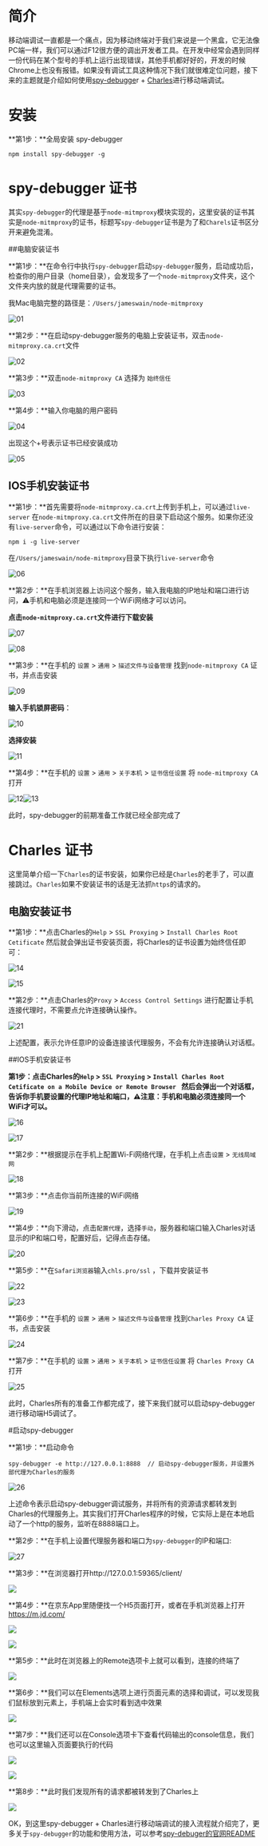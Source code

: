 # 简介

​		移动端调试一直都是一个痛点，因为移动终端对于我们来说是一个黑盒，它无法像PC端一样，我们可以通过F12很方便的调出开发者工具。在开发中经常会遇到同样一份代码在某个型号的手机上运行出现错误，其他手机都好好的，开发的时候Chrome上也没有报错。如果没有调试工具这种情况下我们就很难定位问题，接下来的主题就是介绍如何使用[spy-debugge](https://github.com/wuchangming/spy-debugger#readme)r + [Charles](https://www.charlesproxy.com/)进行移动端调试。

# 安装

**第1步：**全局安装 spy-debugger

```
npm install spy-debugger -g
```

# spy-debugger 证书

其实`spy-debugger`的代理是基于`node-mitmproxy`模块实现的，这里安装的证书其实是`node-mitmproxy`的证书，标题写`spy-debugger`证书是为了和`Charels`证书区分开来避免混淆。

##电脑安装证书

**第1步：**在命令行中执行`spy-debugger`启动`spy-debugger`服务，启动成功后，检查你的用户目录（home目录），会发现多了一个`node-mitmproxy`文件夹，这个文件夹内放的就是代理需要的证书。

我Mac电脑完整的路径是：`/Users/jameswain/node-mitmproxy`

![01](https://raw.githubusercontent.com/Jameswain/blog/master/spy-debugger%2BCharles%E8%BF%9B%E8%A1%8C%E7%A7%BB%E5%8A%A8%E7%AB%AF%E8%B0%83%E8%AF%95/docs/01.jpg)

**第2步：**在启动spy-debugger服务的电脑上安装证书，双击`node-mitmproxy.ca.crt`文件

![02](https://raw.githubusercontent.com/Jameswain/blog/master/spy-debugger%2BCharles%E8%BF%9B%E8%A1%8C%E7%A7%BB%E5%8A%A8%E7%AB%AF%E8%B0%83%E8%AF%95/docs/02.jpg)

**第3步：**双击`node-mitmproxy CA` 选择为 `始终信任`

![03](https://raw.githubusercontent.com/Jameswain/blog/master/spy-debugger%2BCharles%E8%BF%9B%E8%A1%8C%E7%A7%BB%E5%8A%A8%E7%AB%AF%E8%B0%83%E8%AF%95/docs/03.jpg)

**第4步：**输入你电脑的用户密码

![04](https://raw.githubusercontent.com/Jameswain/blog/master/spy-debugger%2BCharles%E8%BF%9B%E8%A1%8C%E7%A7%BB%E5%8A%A8%E7%AB%AF%E8%B0%83%E8%AF%95/docs/04.jpg)

出现这个+号表示证书已经安装成功

![05](https://raw.githubusercontent.com/Jameswain/blog/master/spy-debugger%2BCharles%E8%BF%9B%E8%A1%8C%E7%A7%BB%E5%8A%A8%E7%AB%AF%E8%B0%83%E8%AF%95/docs/05.jpg)

## IOS手机安装证书

**第1步：**首先需要将`node-mitmproxy.ca.crt`上传到手机上，可以通过`live-server` 在`node-mitmproxy.ca.crt`文件所在的目录下启动这个服务。如果你还没有`live-server`命令，可以通过以下命令进行安装：

```shell
npm i -g live-server
```

在`/Users/jameswain/node-mitmproxy`目录下执行`live-server`命令

![06](https://raw.githubusercontent.com/Jameswain/blog/master/spy-debugger%2BCharles%E8%BF%9B%E8%A1%8C%E7%A7%BB%E5%8A%A8%E7%AB%AF%E8%B0%83%E8%AF%95/docs/06.jpg)

**第2步：**在手机浏览器上访问这个服务，输入我电脑的IP地址和端口进行访问，⚠️手机和电脑必须是连接同一个WiFi网络才可以访问。

**点击`node-mitmproxy.ca.crt`文件进行下载安装**

![07](https://raw.githubusercontent.com/Jameswain/blog/master/spy-debugger%2BCharles%E8%BF%9B%E8%A1%8C%E7%A7%BB%E5%8A%A8%E7%AB%AF%E8%B0%83%E8%AF%95/docs/07.jpg)

![08](https://raw.githubusercontent.com/Jameswain/blog/master/spy-debugger%2BCharles%E8%BF%9B%E8%A1%8C%E7%A7%BB%E5%8A%A8%E7%AB%AF%E8%B0%83%E8%AF%95/docs/08.jpg)

**第3步：**在手机的 `设置` > `通用` > `描述文件与设备管理` 找到`node-mitmproxy CA` 证书，并点击安装

![09](https://raw.githubusercontent.com/Jameswain/blog/master/spy-debugger%2BCharles%E8%BF%9B%E8%A1%8C%E7%A7%BB%E5%8A%A8%E7%AB%AF%E8%B0%83%E8%AF%95/docs/09.jpg)

**输入手机锁屏密码**：

![10](https://raw.githubusercontent.com/Jameswain/blog/master/spy-debugger%2BCharles%E8%BF%9B%E8%A1%8C%E7%A7%BB%E5%8A%A8%E7%AB%AF%E8%B0%83%E8%AF%95/docs/10.jpg)

**选择安装**

![11](https://raw.githubusercontent.com/Jameswain/blog/master/spy-debugger%2BCharles%E8%BF%9B%E8%A1%8C%E7%A7%BB%E5%8A%A8%E7%AB%AF%E8%B0%83%E8%AF%95/docs/11.jpg)

**第4步：**在手机的 `设置` > `通用` > `关于本机` > `证书信任设置` 将 `node-mitmproxy CA` 打开

![12](https://raw.githubusercontent.com/Jameswain/blog/master/spy-debugger%2BCharles%E8%BF%9B%E8%A1%8C%E7%A7%BB%E5%8A%A8%E7%AB%AF%E8%B0%83%E8%AF%95/docs/12.jpg)![13](https://raw.githubusercontent.com/Jameswain/blog/master/spy-debugger%2BCharles%E8%BF%9B%E8%A1%8C%E7%A7%BB%E5%8A%A8%E7%AB%AF%E8%B0%83%E8%AF%95/docs/13.jpg) 

此时，spy-debugger的前期准备工作就已经全部完成了

# Charles 证书

这里简单介绍一下`Charles`的证书安装，如果你已经是`Charles`的老手了，可以直接跳过。`Charles`如果不安装证书的话是无法抓`https`的请求的。

## 电脑安装证书

**第1步：**点击Charles的`Help` > `SSL Proxying` > `Install Charles Root Cetificate` 然后就会弹出证书安装页面，将Charles的证书设置为始终信任即可：

![14](https://raw.githubusercontent.com/Jameswain/blog/master/spy-debugger%2BCharles%E8%BF%9B%E8%A1%8C%E7%A7%BB%E5%8A%A8%E7%AB%AF%E8%B0%83%E8%AF%95/docs/14.jpg)

![15](https://raw.githubusercontent.com/Jameswain/blog/master/spy-debugger%2BCharles%E8%BF%9B%E8%A1%8C%E7%A7%BB%E5%8A%A8%E7%AB%AF%E8%B0%83%E8%AF%95/docs/15.jpg)

**第2步：**点击Charles的`Proxy` > `Access Control Settings` 进行配置让手机连接代理时，不需要点允许连接确认操作。

![21](https://raw.githubusercontent.com/Jameswain/blog/master/spy-debugger%2BCharles%E8%BF%9B%E8%A1%8C%E7%A7%BB%E5%8A%A8%E7%AB%AF%E8%B0%83%E8%AF%95/docs/21.jpg)

上述配置，表示允许任意IP的设备连接该代理服务，不会有允许连接确认对话框。

##IOS手机安装证书

**第1步：**点击Charles的`Help` > `SSL Proxying` > `Install Charles Root Cetificate on a Mobile Device or Remote Browser ` 然后会弹出一个对话框，告诉你手机要设置的代理IP地址和端口，**⚠️注意：手机和电脑必须连接同一个WiFi才可以。**

![16](https://raw.githubusercontent.com/Jameswain/blog/master/spy-debugger%2BCharles%E8%BF%9B%E8%A1%8C%E7%A7%BB%E5%8A%A8%E7%AB%AF%E8%B0%83%E8%AF%95/docs/16.jpg)

![17](https://raw.githubusercontent.com/Jameswain/blog/master/spy-debugger%2BCharles%E8%BF%9B%E8%A1%8C%E7%A7%BB%E5%8A%A8%E7%AB%AF%E8%B0%83%E8%AF%95/docs/17.jpg)

**第2步：**根据提示在手机上配置Wi-Fi网络代理，在手机上点击`设置` > `无线局域网`

![18](https://raw.githubusercontent.com/Jameswain/blog/master/spy-debugger%2BCharles%E8%BF%9B%E8%A1%8C%E7%A7%BB%E5%8A%A8%E7%AB%AF%E8%B0%83%E8%AF%95/docs/18.jpg)

**第3步：**点击你当前所连接的WiFi网络

![19](https://raw.githubusercontent.com/Jameswain/blog/master/spy-debugger%2BCharles%E8%BF%9B%E8%A1%8C%E7%A7%BB%E5%8A%A8%E7%AB%AF%E8%B0%83%E8%AF%95/docs/19.jpg)

**第4步：**向下滑动，点击`配置代理`，选择`手动`，服务器和端口输入Charles对话显示的IP和端口号，配置好后，记得点击存储。

![20](https://raw.githubusercontent.com/Jameswain/blog/master/spy-debugger%2BCharles%E8%BF%9B%E8%A1%8C%E7%A7%BB%E5%8A%A8%E7%AB%AF%E8%B0%83%E8%AF%95/docs/20.jpg)

**第5步：**在`Safari浏览器`输入`chls.pro/ssl` ，下载并安装证书

![22](https://raw.githubusercontent.com/Jameswain/blog/master/spy-debugger%2BCharles%E8%BF%9B%E8%A1%8C%E7%A7%BB%E5%8A%A8%E7%AB%AF%E8%B0%83%E8%AF%95/docs/23.jpg)

![23](https://raw.githubusercontent.com/Jameswain/blog/master/spy-debugger%2BCharles%E8%BF%9B%E8%A1%8C%E7%A7%BB%E5%8A%A8%E7%AB%AF%E8%B0%83%E8%AF%95/docs/22.jpg)

**第6步：**在手机的 `设置` > `通用` > `描述文件与设备管理` 找到`Charles Proxy CA` 证书，点击安装

![24](https://raw.githubusercontent.com/Jameswain/blog/master/spy-debugger%2BCharles%E8%BF%9B%E8%A1%8C%E7%A7%BB%E5%8A%A8%E7%AB%AF%E8%B0%83%E8%AF%95/docs/24.jpg)

**第7步：**在手机的 `设置` > `通用` > `关于本机` > `证书信任设置` 将 `Charles Proxy CA` 打开

![25](https://raw.githubusercontent.com/Jameswain/blog/master/spy-debugger%2BCharles%E8%BF%9B%E8%A1%8C%E7%A7%BB%E5%8A%A8%E7%AB%AF%E8%B0%83%E8%AF%95/docs/25.jpg)

此时，Charles所有的准备工作都完成了，接下来我们就可以启动spy-debugger进行移动端H5调试了。



#启动spy-debugger 

**第1步：**启动命令

```shell
spy-debugger -e http://127.0.0.1:8888  // 启动spy-debugger服务，并设置外部代理为Charles的服务
```

![26](https://raw.githubusercontent.com/Jameswain/blog/master/spy-debugger%2BCharles%E8%BF%9B%E8%A1%8C%E7%A7%BB%E5%8A%A8%E7%AB%AF%E8%B0%83%E8%AF%95/docs/26.jpg)

上述命令表示启动spy-debugger调试服务，并将所有的资源请求都转发到Charles的代理服务上。其实我们打开Charles程序的时候，它实际上是在本地启动了一个http的服务，监听在8888端口上。

**第2步：**在手机上设置代理服务器和端口为`spy-debugger`的IP和端口:

![27](https://raw.githubusercontent.com/Jameswain/blog/master/spy-debugger%2BCharles%E8%BF%9B%E8%A1%8C%E7%A7%BB%E5%8A%A8%E7%AB%AF%E8%B0%83%E8%AF%95/docs/27.jpg)

**第3步：**在浏览器打开http://127.0.0.1:59365/client/ 

![](https://raw.githubusercontent.com/Jameswain/blog/master/spy-debugger%2BCharles%E8%BF%9B%E8%A1%8C%E7%A7%BB%E5%8A%A8%E7%AB%AF%E8%B0%83%E8%AF%95/docs/34.jpg)

**第4步：**在京东App里随便找一个H5页面打开，或者在手机浏览器上打开 https://m.jd.com/

![](https://raw.githubusercontent.com/Jameswain/blog/master/spy-debugger%2BCharles%E8%BF%9B%E8%A1%8C%E7%A7%BB%E5%8A%A8%E7%AB%AF%E8%B0%83%E8%AF%95/docs/31.jpg)

![](https://raw.githubusercontent.com/Jameswain/blog/master/spy-debugger%2BCharles%E8%BF%9B%E8%A1%8C%E7%A7%BB%E5%8A%A8%E7%AB%AF%E8%B0%83%E8%AF%95/docs/33.jpg)

**第5步：**此时在浏览器上的Remote选项卡上就可以看到，连接的终端了

![](https://raw.githubusercontent.com/Jameswain/blog/master/spy-debugger%2BCharles%E8%BF%9B%E8%A1%8C%E7%A7%BB%E5%8A%A8%E7%AB%AF%E8%B0%83%E8%AF%95/docs/28.jpg)

**第6步：**我们可以在Elements选项上进行页面元素的选择和调试，可以发现我们鼠标放到元素上，手机端上会实时看到选中效果

![](https://raw.githubusercontent.com/Jameswain/blog/master/spy-debugger%2BCharles%E8%BF%9B%E8%A1%8C%E7%A7%BB%E5%8A%A8%E7%AB%AF%E8%B0%83%E8%AF%95/docs/29.jpg)

**第7步：**我们还可以在Console选项卡下查看代码输出的console信息，我们也可以这里输入页面要执行的代码

![](https://raw.githubusercontent.com/Jameswain/blog/master/spy-debugger%2BCharles%E8%BF%9B%E8%A1%8C%E7%A7%BB%E5%8A%A8%E7%AB%AF%E8%B0%83%E8%AF%95/docs/30.jpg)

![](https://raw.githubusercontent.com/Jameswain/blog/master/spy-debugger%2BCharles%E8%BF%9B%E8%A1%8C%E7%A7%BB%E5%8A%A8%E7%AB%AF%E8%B0%83%E8%AF%95/docs/32.jpg)

**第8步：**此时我们发现所有的请求都被转发到了Charles上

![](https://raw.githubusercontent.com/Jameswain/blog/master/spy-debugger%2BCharles%E8%BF%9B%E8%A1%8C%E7%A7%BB%E5%8A%A8%E7%AB%AF%E8%B0%83%E8%AF%95/docs/35.jpg)

OK，到这里spy-debugger + Charles进行移动端调试的接入流程就介绍完了，更多关于`spy-debugger`的功能和使用方法，可以参考[spy-debuger的官网README](https://www.npmjs.com/package/spy-debugger)

